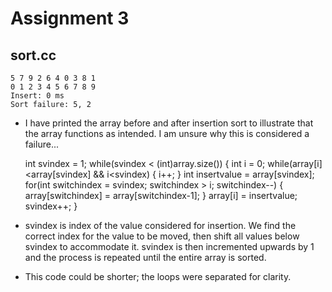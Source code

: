 # Assignment 3

## sort.cc

    5 7 9 2 6 4 0 3 8 1 
    0 1 2 3 4 5 6 7 8 9 
    Insert: 0 ms 
    Sort failure: 5, 2

- I have printed the array before and after insertion sort to illustrate that the array functions as intended. I am unsure why this is considered a failure...

    int svindex = 1;
    while(svindex < (int)array.size()) {
        int i = 0;
        while(array[i]<array[svindex] && i<svindex) {
            i++;
        }
        int insertvalue = array[svindex];
        for(int switchindex = svindex; switchindex > i; switchindex--) {
            array[switchindex] = array[switchindex-1];
        }
        array[i] = insertvalue;
        svindex++;
    }

- svindex is index of the value considered for insertion. We find the correct index for the value to be moved, then shift all values below svindex to accommodate it. svindex is then incremented upwards by 1 and the process is repeated until the entire array is sorted.
- This code could be shorter; the loops were separated for clarity.